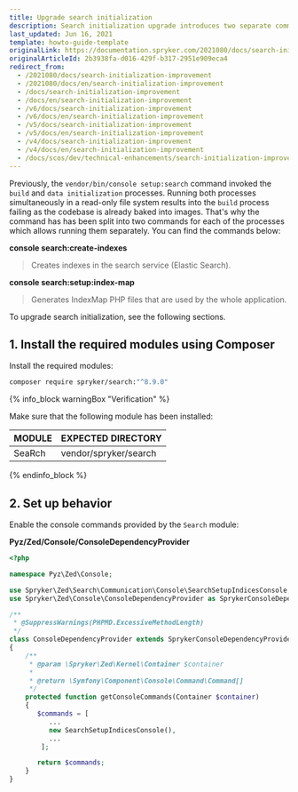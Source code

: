 ```yaml
---
title: Upgrade search initialization
description: Search initialization upgrade introduces two separate commands for the build and data initialization processes.
last_updated: Jun 16, 2021
template: howto-guide-template
originalLink: https://documentation.spryker.com/2021080/docs/search-initialization-improvement
originalArticleId: 2b3938fa-d016-429f-b317-2951e909eca4
redirect_from:
  - /2021080/docs/search-initialization-improvement
  - /2021080/docs/en/search-initialization-improvement
  - /docs/search-initialization-improvement
  - /docs/en/search-initialization-improvement
  - /v6/docs/search-initialization-improvement
  - /v6/docs/en/search-initialization-improvement
  - /v5/docs/search-initialization-improvement
  - /v5/docs/en/search-initialization-improvement
  - /v4/docs/search-initialization-improvement
  - /v4/docs/en/search-initialization-improvement
  - /docs/scos/dev/technical-enhancements/search-initialization-improvement.html
---
```


Previously, the `vendor/bin/console setup:search` command invoked the `build` and `data initialization` processes. Running both processes simultaneously in a read-only file system results into the `build` process failing as the codebase is already baked into images. That's why the command has has been split into two commands for each of the processes which allows running them separately. You can find the commands below:

**console search:create-indexes**

>Creates indexes in the search service (Elastic Search).

**console search:setup:index-map**

>Generates IndexMap PHP files that are used by the whole application.

To upgrade search initialization, see the following sections.

## 1. Install the required modules using Composer

Install the required modules:

```bash
composer require spryker/search:"^8.9.0"
```

{% info_block warningBox "Verification" %}

Make sure that the following module has been installed:

| MODULE | EXPECTED DIRECTORY |
| --- | --- |
| SeaRch | vendor/spryker/search |

{% endinfo_block %}

## 2. Set up behavior

Enable the console commands provided by the `Search` module:

**Pyz/Zed/Console/ConsoleDependencyProvider**

```php
<?php

namespace Pyz\Zed\Console;

use Spryker\Zed\Search\Communication\Console\SearchSetupIndicesConsole;
use Spryker\Zed\Console\ConsoleDependencyProvider as SprykerConsoleDependencyProvider;

/**
 * @SuppressWarnings(PHPMD.ExcessiveMethodLength)
 */
class ConsoleDependencyProvider extends SprykerConsoleDependencyProvider
{
    /**
     * @param \Spryker\Zed\Kernel\Container $container
     *
     * @return \Symfony\Component\Console\Command\Command[]
     */
    protected function getConsoleCommands(Container $container)
    {
       $commands = [
          ...
          new SearchSetupIndicesConsole(),
          ...
        ];

       return $commands;
    }
}
```
